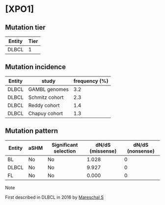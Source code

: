 # [XPO1]

## Mutation tier

|Entity|Tier|
|------|----|
|DLBCL |1   |

## Mutation incidence

|Entity|study         |frequency (%)|
|------|--------------|-------------|
|DLBCL |GAMBL genomes |3.2          |
|DLBCL |Schmitz cohort|2.3          |
|DLBCL |Reddy cohort  |1.4          |
|DLBCL |Chapuy cohort |1.3          |

## Mutation pattern

|Entity|aSHM|Significant selection|dN/dS (missense)|dN/dS (nonsense)|
|------|----|---------------------|----------------|----------------|
|BL    |No  |No                   |1.028           |0               |
|DLBCL |No  |No                   |9.927           |0               |
|FL    |No  |No                   |0.000           |0               |


> [!NOTE]
> First described in DLBCL in 2016 by [Mareschal S](https://pubmed.ncbi.nlm.nih.gov/26608593)